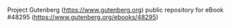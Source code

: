 Project Gutenberg (https://www.gutenberg.org) public repository for eBook #48295 (https://www.gutenberg.org/ebooks/48295)
